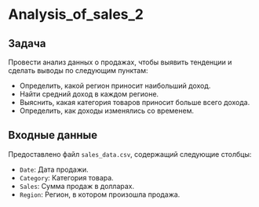 # Analysis_of_sales_2
## Задача
Провести анализ данных о продажах, чтобы выявить тенденции и сделать выводы по следующим пунктам:

- Определить, какой регион приносит наибольший доход.
- Найти средний доход в каждом регионе.
- Выяснить, какая категория товаров приносит больше всего дохода.
- Определить, как доходы изменялись со временем.

## Входные данные

Предоставлено файл `sales_data.csv`, содержащий следующие столбцы:

- `Date`: Дата продажи.
- `Category`: Категория товара.
- `Sales`: Сумма продаж в долларах.
- `Region`: Регион, в котором произошла продажа.
